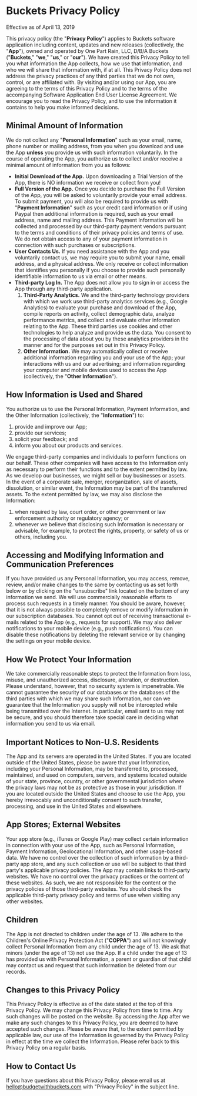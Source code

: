 # Buckets Privacy Policy

Effective as of April 13, 2019

This privacy policy (the "**Privacy Policy**") applies to Buckets software application including content, updates and new releases (collectively, the "**App**"), owned and operated by One Part Rain, LLC, D/B/A Buckets ("**Buckets**," "**we**," "**us**," or "**our**"). We have created this Privacy Policy to tell you what information the App collects, how we use that information, and who we will share that information with, if at all. This Privacy Policy does not address the privacy practices of any third parties that we do not own, control, or are affiliated with.  By visiting and/or using our App, you are agreeing to the terms of this Privacy Policy and to the terms of the accompanying Software Application End User License Agreement. We encourage you to read the Privacy Policy, and to use the information it contains to help you make informed decisions.

## Minimal Amount of Information

We do not collect any "**Personal Information**" such as your email, name, phone number or mailing address, from you when you download and use the App **unless** you provide us with such information voluntarily.  In the course of operating the App, you authorize us to collect and/or receive a minimal amount of information from you as follows: 

- **Initial Download of the App.**  Upon downloading a Trial Version of the App, there is NO information we receive or collect from you!
- **Full Version of the App.**  Once you decide to purchase the Full Version of the App, you will be asked to voluntarily provide your email address.  To submit payment, you will also be required to provide us with "**Payment Information**" such as your credit card information or if using Paypal then additional information is required, such as your email address, name and mailing address.
  This Payment Information will be collected and processed by our third-party payment vendors pursuant to the terms and conditions of their privacy policies and terms of use.  We do not obtain access to any of your payment information in connection with such purchases or subscriptions.
- **User Contacts Us.**  If you need assistance with the App and you voluntarily contact us, we may require you to submit your name, email address, and a physical address. We only receive or collect information that identifies you personally if you choose to provide such personally identifiable information to us via email or other means. 
- **Third-party Log In.**  The App does not allow you to sign in or access the App through any third-party application.
    1. **Third-Party Analytics.**  We and the third-party technology providers with which we work use third-party analytics services (e.g., Google Analytics) to evaluate your purchase and download of the App, compile reports on activity, collect demographic data, analyze performance metrics, and collect and evaluate other information relating to the App. These third parties use cookies and other technologies to help analyze and provide us the data. You consent to the processing of data about you by these analytics providers in the manner and for the purposes set out in this Privacy Policy.
    2. **Other Information.** We may automatically collect or receive additional information regarding you and your use of the App; your interactions with us and our advertising; and information regarding your computer and mobile devices used to access the App (collectively, the "**Other Information**").

## How Information is Used and Shared

You authorize us to use the Personal Information, Payment Information, and the Other Information (collectively, the "**Information**") to:

1. provide and improve our App;
2. provide our services;
3. solicit your feedback; and
4. inform you about our products and services.

We engage third-party companies and individuals to perform functions on our behalf. These other companies will have access to the Information only as necessary to perform their functions and to the extent permitted by law.  As we develop our businesses, we might sell or buy businesses or assets. In the event of a corporate sale, merger, reorganization, sale of assets, dissolution, or similar event, the Information may be part of the transferred assets.  To the extent permitted by law, we may also disclose the Information:

1.  when required by law, court order, or other government or law enforcement authority or regulatory agency; or
2.  whenever we believe that disclosing such Information is necessary or advisable, for example, to protect the rights, property, or safety of us or others, including you.

## Accessing and Modifying Information and Communication Preferences

If you have provided us any Personal Information, you may access, remove, review, and/or make changes to the same by contacting us as set forth below or by clicking on the "unsubscribe" link located on the bottom of any information we send. We will use commercially reasonable efforts to process such requests in a timely manner. You should be aware, however, that it is not always possible to completely remove or modify information in our subscription databases. You cannot opt out of receiving transactional e-mails related to the App (e.g., requests for support).  We may also deliver notifications to your mobile device (e.g., push notifications). You can disable these notifications by deleting the relevant service or by changing the settings on your mobile device.

## How We Protect Your Information

We take commercially reasonable steps to protect the Information from loss, misuse, and unauthorized access, disclosure, alteration, or destruction. Please understand, however, that no security system is impenetrable. We cannot guarantee the security of our databases or the databases of the third parties with which we may share such Information, nor can we guarantee that the Information you supply will not be intercepted while being transmitted over the Internet. In particular, email sent to us may not be secure, and you should therefore take special care in deciding what information you send to us via email.

## Important Notices to Non-U.S. Residents

The App and its servers are operated in the United States. If you are located outside of the United States, please be aware that your Information, including your Personal Information, may be transferred to, processed, maintained, and used on computers, servers, and systems located outside of your state, province, country, or other governmental jurisdiction where the privacy laws may not be as protective as those in your jurisdiction. If you are located outside the United States and choose to use the App, you hereby irrevocably and unconditionally consent to such transfer, processing, and use in the United States and elsewhere.

## App Stores; External Websites

Your app store (e.g., iTunes or Google Play) may collect certain information in connection with your use of the App, such as Personal Information, Payment Information, Geolocational Information, and other usage-based data. We have no control over the collection of such information by a third-party app store, and any such collection or use will be subject to that third party's applicable privacy policies.  The App may contain links to third-party websites. We have no control over the privacy practices or the content of these websites. As such, we are not responsible for the content or the privacy policies of those third-party websites. You should check the applicable third-party privacy policy and terms of use when visiting any other websites.

## Children

The App is not directed to children under the age of 13. We adhere to the Children's Online Privacy Protection Act ("**COPPA**") and will not knowingly collect Personal Information from any child under the age of 13. We ask that minors (under the age of 13) not use the App. If a child under the age of 13 has provided us with Personal Information, a parent or guardian of that child may contact us and request that such information be deleted from our records.

## Changes to this Privacy Policy

This Privacy Policy is effective as of the date stated at the top of this Privacy Policy. We may change this Privacy Policy from time to time. Any such changes will be posted on the website. By accessing the App after we make any such changes to this Privacy Policy, you are deemed to have accepted such changes. Please be aware that, to the extent permitted by applicable law, our use of the Information is governed by the Privacy Policy in effect at the time we collect the Information. Please refer back to this Privacy Policy on a regular basis.

## How to Contact Us

If you have questions about this Privacy Policy, please email us at hello@budgetwithbuckets.com with "Privacy Policy" in the subject line.
